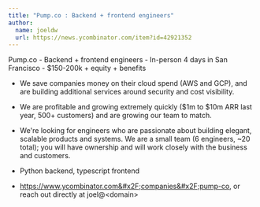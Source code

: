 ```yaml
---
title: "Pump.co : Backend + frontend engineers"
author:
  name: joeldw
  url: https://news.ycombinator.com/item?id=42921352
---
```

Pump.co - Backend + frontend engineers - In-person 4 days in San Francisco - $150-200k + equity + benefits

- We save companies money on their cloud spend (AWS and GCP), and are building additional services around security and cost visibility.

- We are profitable and growing extremely quickly ($1m to $10m ARR last year, 500+ customers) and are growing our team to match.

- We&#x27;re looking for engineers who are passionate about building elegant, scalable products and systems. We are a small team (6 engineers, ~20 total); you will have ownership and will work closely with the business and customers.

- Python backend, typescript frontend

- <a href="https:&#x2F;&#x2F;www.ycombinator.com&#x2F;companies&#x2F;pump-co">https:&#x2F;&#x2F;www.ycombinator.com&#x2F;companies&#x2F;pump-co</a>, or reach out directly at joel@&lt;domain&gt;
<JobApplication />
